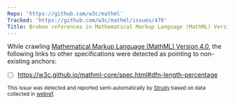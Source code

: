 ```yaml
---
Repo: 'https://github.com/w3c/mathml'
Tracked: 'https://github.com/w3c/mathml/issues/479'
Title: Broken references in Mathematical Markup Language (MathML) Version 4.0
---
```


While crawling [Mathematical Markup Language (MathML) Version 4.0](https://w3c.github.io/mathml/), the following links to other specifications were detected as pointing to non-existing anchors:
* [ ] https://w3c.github.io/mathml-core/spec.html#dfn-length-percentage

<sub>This issue was detected and reported semi-automatically by [Strudy](https://github.com/w3c/strudy/) based on data collected in [webref](https://github.com/w3c/webref/).</sub>
